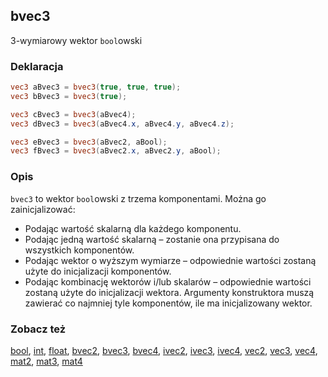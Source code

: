 ## bvec3
3-wymiarowy wektor `bool`owski

### Deklaracja
```glsl
vec3 aBvec3 = bvec3(true, true, true);
vec3 bBvec3 = bvec3(true);

vec3 cBvec3 = bvec3(aBvec4);
vec3 dBvec3 = bvec3(aBvec4.x, aBvec4.y, aBvec4.z);

vec3 eBvec3 = bvec3(aBvec2, aBool);
vec3 fBvec3 = bvec3(aBvec2.x, aBvec2.y, aBool);
```

### Opis
`bvec3` to wektor `bool`owski z trzema komponentami. Można go zainicjalizować:

- Podając wartość skalarną dla każdego komponentu.
- Podając jedną wartość skalarną – zostanie ona przypisana do wszystkich komponentów.
- Podając wektor o wyższym wymiarze – odpowiednie wartości zostaną użyte do inicjalizacji komponentów.
- Podając kombinację wektorów i/lub skalarów – odpowiednie wartości zostaną użyte do inicjalizacji wektora. Argumenty konstruktora muszą zawierać co najmniej tyle komponentów, ile ma inicjalizowany wektor.

### Zobacz też
[bool](/glossary/?lan=pl&search=bool), [int](/glossary/?lan=pl&search=int), [float](/glossary/?lan=pl&search=float), [bvec2](/glossary/?lan=pl&search=bvec2), [bvec3](/glossary/?lan=pl&search=bvec3), [bvec4](/glossary/?lan=pl&search=bvec4), [ivec2](/glossary/?lan=pl&search=ivec2), [ivec3](/glossary/?lan=pl&search=ivec3), [ivec4](/glossary/?lan=pl&search=ivec4), [vec2](/glossary/?lan=pl&search=vec2), [vec3](/glossary/?lan=pl&search=vec3), [vec4](/glossary/?lan=pl&search=vec4), [mat2](/glossary/?lan=pl&search=mat2), [mat3](/glossary/?lan=pl&search=mat3), [mat4](/glossary/?lan=pl&search=mat4)
